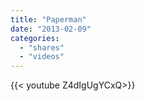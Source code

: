 ```yaml
---
title: "Paperman"
date: "2013-02-09"
categories:
  - "shares"
  - "videos"
---
```


<div style="width: 70vw;">{{< youtube Z4dIgUgYCxQ>}}</div>
